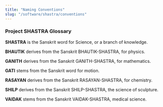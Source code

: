 ```yaml
---
title: "Naming Conventions"
slug: "/software/shastra/conventions"
---
```

### Project SHASTRA Glossary
**SHASTRA**
is the Sanskrit word for Science, or a branch of knowledge.

**BHAUTIK**
derives from the Sanskrit BHAUTIK-SHASTRA, for physics.

**GANITH**
derives from the Sanskrit GANITH-SHASTRA, for mathematics.

**GATI**
stems from the Sanskrit word for motion.

**RASAYAN**
derives from the Sanskrit RASAYAN-SHASTRA, for chemistry.

**SHILP**
derives from the Sanskrit SHILP-SHASTRA, the science of sculpture.

**VAIDAK**
stems from the Sanskrit VAIDAK-SHASTRA, medical science.